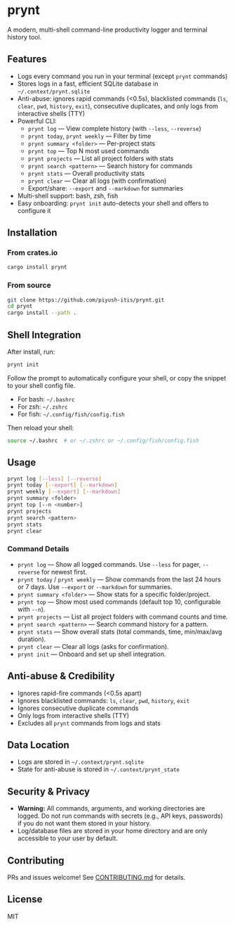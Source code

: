 # prynt

A modern, multi-shell command-line productivity logger and terminal history tool.

## Features
- Logs every command you run in your terminal (except `prynt` commands)
- Stores logs in a fast, efficient SQLite database in `~/.context/prynt.sqlite`
- Anti-abuse: ignores rapid commands (<0.5s), blacklisted commands (`ls`, `clear`, `pwd`, `history`, `exit`), consecutive duplicates, and only logs from interactive shells (TTY)
- Powerful CLI:
  - `prynt log` — View complete history (with `--less`, `--reverse`)
  - `prynt today`, `prynt weekly` — Filter by time
  - `prynt summary <folder>` — Per-project stats
  - `prynt top` — Top N most used commands
  - `prynt projects` — List all project folders with stats
  - `prynt search <pattern>` — Search history for commands
  - `prynt stats` — Overall productivity stats
  - `prynt clear` — Clear all logs (with confirmation)
  - Export/share: `--export` and `--markdown` for summaries
- Multi-shell support: bash, zsh, fish
- Easy onboarding: `prynt init` auto-detects your shell and offers to configure it

## Installation

### From crates.io
```sh
cargo install prynt
```

### From source
```sh
git clone https://github.com/piyush-itis/prynt.git
cd prynt
cargo install --path .
```

## Shell Integration
After install, run:
```sh
prynt init
```
Follow the prompt to automatically configure your shell, or copy the snippet to your shell config file.

- For bash: `~/.bashrc`
- For zsh: `~/.zshrc`
- For fish: `~/.config/fish/config.fish`

Then reload your shell:
```sh
source ~/.bashrc  # or ~/.zshrc or ~/.config/fish/config.fish
```

## Usage
```sh
prynt log [--less] [--reverse]
prynt today [--export] [--markdown]
prynt weekly [--export] [--markdown]
prynt summary <folder>
prynt top [--n <number>]
prynt projects
prynt search <pattern>
prynt stats
prynt clear
```

### Command Details
- `prynt log` — Show all logged commands. Use `--less` for pager, `--reverse` for newest first.
- `prynt today` / `prynt weekly` — Show commands from the last 24 hours or 7 days. Use `--export` or `--markdown` for summaries.
- `prynt summary <folder>` — Show stats for a specific folder/project.
- `prynt top` — Show most used commands (default top 10, configurable with `--n`).
- `prynt projects` — List all project folders with command counts and time.
- `prynt search <pattern>` — Search command history for a pattern.
- `prynt stats` — Show overall stats (total commands, time, min/max/avg duration).
- `prynt clear` — Clear all logs (asks for confirmation).
- `prynt init` — Onboard and set up shell integration.

## Anti-abuse & Credibility
- Ignores rapid-fire commands (<0.5s apart)
- Ignores blacklisted commands: `ls`, `clear`, `pwd`, `history`, `exit`
- Ignores consecutive duplicate commands
- Only logs from interactive shells (TTY)
- Excludes all `prynt` commands from logs and stats

## Data Location
- Logs are stored in `~/.context/prynt.sqlite`
- State for anti-abuse is stored in `~/.context/prynt_state`

## Security & Privacy
- **Warning:** All commands, arguments, and working directories are logged. Do not run commands with secrets (e.g., API keys, passwords) if you do not want them stored in your history.
- Log/database files are stored in your home directory and are only accessible to your user by default.

## Contributing
PRs and issues welcome! See [CONTRIBUTING.md](CONTRIBUTING.md) for details.

## License
MIT 